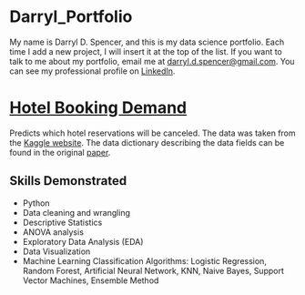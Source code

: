 # Darryl_Portfolio
My name is Darryl D. Spencer, and this is my data science portfolio. Each time I add a new project, I will insert it at the top of the list. If you want to talk to me about my portfolio, email me at darryl.d.spencer@gmail.com. You can see my professional profile on [LinkedIn](https://www.linkedin.com/in/darryldspencer/).

# [Hotel Booking Demand](https://github.com/darryldspencer/hotel-booking-demand)
Predicts which hotel reservations will be canceled. The data was taken from the [Kaggle website](https://www.kaggle.com/datasets/jessemostipak/hotel-booking-demand).
The data dictionary describing the data fields can be found in the original [paper](https://www.sciencedirect.com/science/article/pii/S2352340918315191).

## Skills Demonstrated
  - Python
  - Data cleaning and wrangling
  - Descriptive Statistics
  - ANOVA analysis
  - Exploratory Data Analysis (EDA)
  - Data Visualization
  - Machine Learning Classification Algorithms: Logistic Regression, Random Forest, Artificial Neural Network, KNN, Naive Bayes, Support Vector Machines, Ensemble Method
